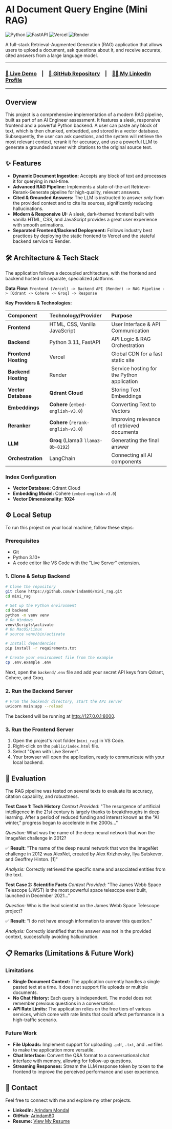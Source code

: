 # AI Document Query Engine (Mini RAG)

![Python](https://img.shields.io/badge/Python-3.11-3776AB?style=for-the-badge&logo=python)
![FastAPI](https://img.shields.io/badge/FastAPI-0.100-009688?style=for-the-badge&logo=fastapi)
![Vercel](https://img.shields.io/badge/Deployed%20on-Vercel-000000?style=for-the-badge&logo=vercel)
![Render](https://img.shields.io/badge/Backend%20on-Render-46E3B7?style=for-the-badge&logo=render)

A full-stack Retrieval-Augmented Generation (RAG) application that allows users to upload a document, ask questions about it, and receive accurate, cited answers from a large language model.

---

### **[🚀 Live Demo](https://mini-rag-five.vercel.app/) &nbsp;&nbsp; | &nbsp;&nbsp; [📂 GitHub Repository](https://github.com/Arindam80/mini_rag) &nbsp;&nbsp; | &nbsp;&nbsp; [👨‍💻 My LinkedIn Profile](https://www.linkedin.com/in/arindam-mondal-305bb725b/)**

---

## Overview

This project is a comprehensive implementation of a modern RAG pipeline, built as part of an AI Engineer assessment. It features a sleek, responsive frontend and a powerful Python backend. A user can paste any block of text, which is then chunked, embedded, and stored in a vector database. Subsequently, the user can ask questions, and the system will retrieve the most relevant context, rerank it for accuracy, and use a powerful LLM to generate a grounded answer with citations to the original source text.

## ✨ Features

* **Dynamic Document Ingestion:** Accepts any block of text and processes it for querying in real-time.
* **Advanced RAG Pipeline:** Implements a state-of-the-art Retrieve-Rerank-Generate pipeline for high-quality, relevant answers.
* **Cited & Grounded Answers:** The LLM is instructed to answer *only* from the provided context and to cite its sources, significantly reducing hallucinations.
* **Modern & Responsive UI:** A sleek, dark-themed frontend built with vanilla HTML, CSS, and JavaScript provides a great user experience with smooth animations.
* **Separated Frontend/Backend Deployment:** Follows industry best practices by deploying the static frontend to Vercel and the stateful backend service to Render.

## 🛠️ Architecture & Tech Stack

The application follows a decoupled architecture, with the frontend and backend hosted on separate, specialized platforms.

**Data Flow:**
`Frontend (Vercel) -> Backend API (Render) -> RAG Pipeline -> [Qdrant -> Cohere -> Groq] -> Response`

**Key Providers & Technologies:**

| Component | Technology/Provider | Purpose |
| :--- | :--- | :--- |
| **Frontend** | HTML, CSS, Vanilla JavaScript | User Interface & API Communication |
| **Backend** | Python 3.11, FastAPI | API Logic & RAG Orchestration |
| **Frontend Hosting** | Vercel | Global CDN for a fast static site |
| **Backend Hosting** | Render | Service hosting for the Python application |
| **Vector Database**| **Qdrant Cloud** | Storing Text Embeddings |
| **Embeddings** | **Cohere** (`embed-english-v3.0`) | Converting Text to Vectors |
| **Reranker** | **Cohere** (`rerank-english-v3.0`) | Improving relevance of retrieved documents |
| **LLM** | **Groq** (Llama3 `llama3-8b-8192`) | Generating the final answer |
| **Orchestration** | LangChain | Connecting all AI components |

### Index Configuration

* **Vector Database:** Qdrant Cloud
* **Embedding Model:** Cohere (`embed-english-v3.0`)
* **Vector Dimensionality:** **1024**

## ⚙️ Local Setup

To run this project on your local machine, follow these steps:

### Prerequisites
* Git
* Python 3.10+
* A code editor like VS Code with the "Live Server" extension.

### 1. Clone & Setup Backend
```bash
# Clone the repository
git clone https://github.com/Arindam80/mini_rag.git
cd mini_rag

# Set up the Python environment
cd backend
python -m venv venv
# On Windows
venv\Scripts\activate
# On MacOS/Linux
# source venv/bin/activate

# Install dependencies
pip install -r requirements.txt

# Create your environment file from the example
cp .env.example .env
```

Next, open the `backend/.env` file and add your secret API keys from Qdrant, Cohere, and Groq.

### 2. Run the Backend Server
```bash
# From the backend/ directory, start the API server
uvicorn main:app --reload
```
The backend will be running at http://127.0.0.1:8000.

### 3. Run the Frontend Server
1. Open the project's root folder (`mini_rag`) in VS Code.
2. Right-click on the `public/index.html` file.
3. Select "Open with Live Server".
4. Your browser will open the application, ready to communicate with your local backend.

## 🎯 Evaluation

The RAG pipeline was tested on several texts to evaluate its accuracy, citation capability, and robustness.

**Test Case 1: Tech History**
*Context Provided:*
"The resurgence of artificial intelligence in the 21st century is largely thanks to breakthroughs in deep learning. After a period of reduced funding and interest known as the "AI winter," progress began to accelerate in the 2000s..."

*Question:* What was the name of the deep neural network that won the ImageNet challenge in 2012?

✅ **Result:** "The name of the deep neural network that won the ImageNet challenge in 2012 was AlexNet, created by Alex Krizhevsky, Ilya Sutskever, and Geoffrey Hinton. [1]"

*Analysis:* Correctly retrieved the specific name and associated entities from the text.

**Test Case 2: Scientific Facts**
*Context Provided:*
"The James Webb Space Telescope (JWST) is the most powerful space telescope ever built, launched in December 2021..."

*Question:* Who is the lead scientist on the James Webb Space Telescope project?

✅ **Result:** "I do not have enough information to answer this question."

*Analysis:* Correctly identified that the answer was not in the provided context, successfully avoiding hallucination.

## 📋 Remarks (Limitations & Future Work)

### Limitations
- **Single Document Context:** The application currently handles a single pasted text at a time. It does not support file uploads or multiple documents.
- **No Chat History:** Each query is independent. The model does not remember previous questions in a conversation.
- **API Rate Limits:** The application relies on the free tiers of various services, which come with rate limits that could affect performance in a high-traffic scenario.

### Future Work
- **File Uploads:** Implement support for uploading `.pdf`, `.txt`, and `.md` files to make the application more versatile.
- **Chat Interface:** Convert the Q&A format to a conversational chat interface with memory, allowing for follow-up questions.
- **Streaming Responses:** Stream the LLM response token by token to the frontend to improve the perceived performance and user experience.

## 📄 Contact

Feel free to connect with me and explore my other projects.

- **LinkedIn:** [Arindam Mondal](https://www.linkedin.com/in/arindam-mondal-305bb725b/)
- **GitHub:** [Arindam80](https://github.com/Arindam80)
- **Resume:** [View My Resume](https://drive.google.com/file/d/18ufWn8vtKXpBXkmBFhTiHttmIBW_njOM/view?usp=drive_link)
